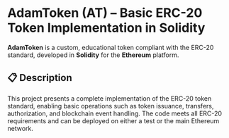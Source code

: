 # AdamToken (AT) – Basic ERC-20 Token Implementation in Solidity

**AdamToken** is a custom, educational token compliant with the ERC-20 standard, developed in **Solidity** for the **Ethereum** platform.

## 📋 Description

This project presents a complete implementation of the ERC-20 token standard, enabling basic operations such as token issuance, transfers, authorization, and blockchain event handling. The code meets all ERC-20 requirements and can be deployed on either a test or the main Ethereum network.

